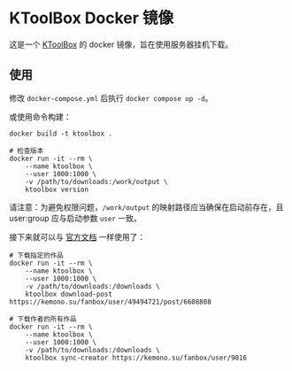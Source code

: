 # KToolBox Docker 镜像

这是一个 [KToolBox](https://github.com/Ljzd-PRO/KToolBox) 的 docker 镜像，旨在使用服务器挂机下载。

## 使用

修改 `docker-compose.yml` 后执行 `docker compose up -d`。

或使用命令构建：

```shell
docker build -t ktoolbox .

# 检查版本
docker run -it --rm \
    --name ktoolbox \
    --user 1000:1000 \
    -v /path/to/downloads:/work/output \
    ktoolbox version
```

请注意：为避免权限问题，`/work/output` 的映射路径应当确保在启动前存在，且 user:group 应与启动参数 `user` 一致。

接下来就可以与 [官方文档](https://ktoolbox.readthedocs.io/latest/zh/) 一样使用了：

```shell
# 下载指定的作品
docker run -it --rm \
    --name ktoolbox \
    --user 1000:1000 \
    -v /path/to/downloads:/downloads \
    ktoolbox download-post https://kemono.su/fanbox/user/49494721/post/6608808

# 下载作者的所有作品
docker run -it --rm \
    --name ktoolbox \
    --user 1000:1000 \
    -v /path/to/downloads:/downloads \
    ktoolbox sync-creator https://kemono.su/fanbox/user/9016
```